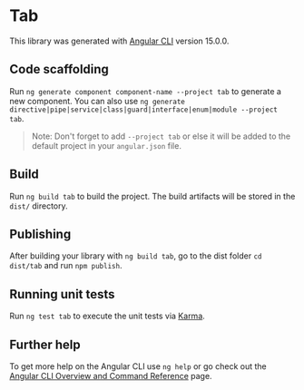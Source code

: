 # Tab

This library was generated with [Angular CLI](https://github.com/angular/angular-cli) version 15.0.0.

## Code scaffolding

Run `ng generate component component-name --project tab` to generate a new component. You can also use `ng generate directive|pipe|service|class|guard|interface|enum|module --project tab`.
> Note: Don't forget to add `--project tab` or else it will be added to the default project in your `angular.json` file. 

## Build

Run `ng build tab` to build the project. The build artifacts will be stored in the `dist/` directory.

## Publishing

After building your library with `ng build tab`, go to the dist folder `cd dist/tab` and run `npm publish`.

## Running unit tests

Run `ng test tab` to execute the unit tests via [Karma](https://karma-runner.github.io).

## Further help

To get more help on the Angular CLI use `ng help` or go check out the [Angular CLI Overview and Command Reference](https://angular.io/cli) page.
